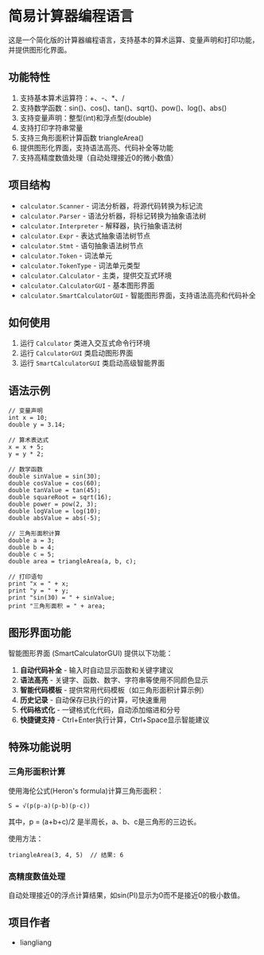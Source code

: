 # 简易计算器编程语言

这是一个简化版的计算器编程语言，支持基本的算术运算、变量声明和打印功能，并提供图形化界面。

## 功能特性

1. 支持基本算术运算符：+、-、*、/
2. 支持数学函数：sin()、cos()、tan()、sqrt()、pow()、log()、abs()
3. 支持变量声明：整型(int)和浮点型(double)
4. 支持打印字符串常量
5. 支持三角形面积计算函数 triangleArea()
6. 提供图形化界面，支持语法高亮、代码补全等功能
7. 支持高精度数值处理（自动处理接近0的微小数值）

## 项目结构

- `calculator.Scanner` - 词法分析器，将源代码转换为标记流
- `calculator.Parser` - 语法分析器，将标记转换为抽象语法树
- `calculator.Interpreter` - 解释器，执行抽象语法树
- `calculator.Expr` - 表达式抽象语法树节点
- `calculator.Stmt` - 语句抽象语法树节点
- `calculator.Token` - 词法单元
- `calculator.TokenType` - 词法单元类型
- `calculator.Calculator` - 主类，提供交互式环境
- `calculator.CalculatorGUI` - 基本图形界面
- `calculator.SmartCalculatorGUI` - 智能图形界面，支持语法高亮和代码补全

## 如何使用

1. 运行 `Calculator` 类进入交互式命令行环境
2. 运行 `CalculatorGUI` 类启动图形界面
3. 运行 `SmartCalculatorGUI` 类启动高级智能界面

## 语法示例

```
// 变量声明
int x = 10;
double y = 3.14;

// 算术表达式
x = x + 5;
y = y * 2;

// 数学函数
double sinValue = sin(30);
double cosValue = cos(60);
double tanValue = tan(45);
double squareRoot = sqrt(16);
double power = pow(2, 3);
double logValue = log(10);
double absValue = abs(-5);

// 三角形面积计算
double a = 3;
double b = 4;
double c = 5;
double area = triangleArea(a, b, c);

// 打印语句
print "x = " + x;
print "y = " + y;
print "sin(30) = " + sinValue;
print "三角形面积 = " + area;
```

## 图形界面功能

智能图形界面 (SmartCalculatorGUI) 提供以下功能：

1. **自动代码补全** - 输入时自动显示函数和关键字建议
2. **语法高亮** - 关键字、函数、数字、字符串等使用不同颜色显示
3. **智能代码模板** - 提供常用代码模板（如三角形面积计算示例）
4. **历史记录** - 自动保存已执行的计算，可快速重用
5. **代码格式化** - 一键格式化代码，自动添加缩进和分号
6. **快捷键支持** - Ctrl+Enter执行计算，Ctrl+Space显示智能建议

## 特殊功能说明

### 三角形面积计算

使用海伦公式(Heron's formula)计算三角形面积：
```
S = √(p(p-a)(p-b)(p-c))
```
其中，p = (a+b+c)/2 是半周长，a、b、c是三角形的三边长。

使用方法：
```
triangleArea(3, 4, 5)  // 结果: 6
```

### 高精度数值处理

自动处理接近0的浮点计算结果，如sin(PI)显示为0而不是接近0的极小数值。

## 项目作者

- liangliang
